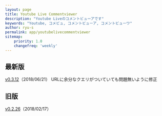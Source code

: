 ```yaml
---
layout: page
title: Youtube Live Commentviewer
description: "Youtube Liveのコメントビューアです"
keywords: "Youtube, コメビュ, コメントビューア, コメントビューワ"
author: ryu-s
permalink: app/youtubelivecommentviewer
sitemap:
    priority: 1.0
    changefreq: 'weekly'	
---
```


## 最新版
[v0.3.12](http://int-main.net/app/YoutubeLiveCommentViewer_v0.3.12.zip)（2018/06/21） URLに余分なクエリがついていても問題無いように修正  
  
## 旧版
[v0.2.26](http://int-main.net/app/YoutubeLiveCommentViewer_v0.2.26.zip)（2018/02/17）  
